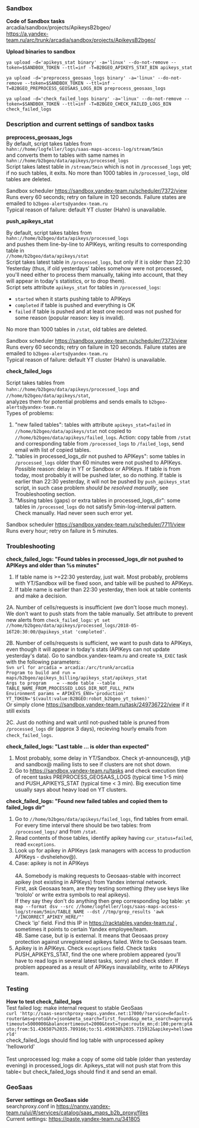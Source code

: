 ### Sandbox
**Code of Sandbox tasks**
\
arcadia/sandbox/projects/ApikeysB2bgeo/
\
https://a.yandex-team.ru/arc/trunk/arcadia/sandbox/projects/ApikeysB2bgeo/

**Upload binaries to sandbox**

`ya upload -d='apikeys_stat binary' -a='linux' --do-not-remove --token=$SANDBOX_TOKEN --ttl=inf -T=B2BGEO_APIKEYS_STAT_BIN apikeys_stat`

`ya upload -d='preprocess_geosaas_logs binary' -a='linux' --do-not-remove --token=$SANDBOX_TOKEN --ttl=inf -T=B2BGEO_PREPROCESS_GEOSAAS_LOGS_BIN preprocess_geosaas_logs`

`ya upload -d='check_failed_logs binary' -a='linux' --do-not-remove --token=$SANDBOX_TOKEN --ttl=inf -T=B2BGEO_CHECK_FAILED_LOGS_BIN check_failed_logs`

### Description and current settings of sandbox tasks
**preprocess_geosaas_logs**
\
By default, script takes tables from\
`hahn://home/logfeller/logs/saas-maps-access-log/stream/5min`\
and converts them to tables with same names in\
`hahn://home/b2bgeo/data/apikeys/processed_logs`\
Script takes latest table in `/stream/5min` which is not in `/processed_logs` yet; if no such tables, it exits.
No more than 1000 tables in `/processed_logs`, old tables are deleted.

Sandbox scheduler https://sandbox.yandex-team.ru/scheduler/7372/view \
Runs every 60 seconds; retry on failure in 120 seconds. Failure states are emailed to `b2bgeo-alerts@yandex-team.ru` \
Typical reason of failure: default YT cluster (Hahn) is unavailable. 

**push_apikeys_stat**

By default, script takes tables from\
`hahn://home/b2bgeo/data/apikeys/processed_logs`\
and pushes them line-by-line to APIKeys, writing results to corresponding table in\
`//home/b2bgeo/data/apikeys/stat`\
Script takes latest table in `/processed_logs`, but only if it is older than 22:30 Yesterday 
(thus, if old yesterdays' tables somehow were not processed, you'll need either to process them manually, taking into account,
that they will appear in today's statistics, or to drop them).\
Script sets attribute `apikeys_stat` for tables in `/processed_logs`:
- `started` when it starts pushing table to APIKeys
- `completed` if table is pushed and everything is OK
- `failed` if table is pushed and at least one record was not pushed for some reason (popular reason: key is invalid).

No more than 1000 tables in `/stat`, old tables are deleted.

Sandbox scheduler https://sandbox.yandex-team.ru/scheduler/7373/view \
Runs every 60 seconds; retry on failure in 120 seconds. Failure states are emailed to `b2bgeo-alerts@yandex-team.ru` \
Typical reason of failure: default YT cluster (Hahn) is unavailable. 

**check_failed_logs**

Script takes tables from\
`hahn://home/b2bgeo/data/apikeys/processed_logs` and `//home/b2bgeo/data/apikeys/stat`,\
analyzes them for potential problems and sends emails to `b2bgeo-alerts@yandex-team.ru`\
Types of problems:
1. "new failed tables": tables with attribute `apikeys_stat=failed` in `//home/b2bgeo/data/apikeys/stat` 
not copied to `//home/b2bgeo/data/apikeys/failed_logs`. 
Action: copy table from `/stat` and corresponding table from `/processed_logs`
to `/failed_logs`, send email with list of copied tables.
2. "tables in processed_logs_dir not pushed to APIKeys": some tables in `/processed_logs` older than 60 minutes were not pushed to APIKeys.
Possible reason: delay in YT or Sandbox or APIKeys. If table is from today, most probably it will be pushed later, so do nothing. 
If table is earlier than 22:30 yesterday, it will not be pushed by `push_apikeys_stat` script, in such case problem *should be resolved manually*, see Troubleshooting section.
3. "Missing tables (gaps) or extra tables in processed_logs_dir": some tables in `/processed_logs` do not satisfy 5min-log-interval pattern. 
Check manually. Had never seen such error yet.  

Sandbox scheduler https://sandbox.yandex-team.ru/scheduler/7711/view \
Runs every hour; retry on failure in 5 minutes.

### Troubleshooting
**check_failed_logs: "Found tables in processed_logs_dir not pushed to APIKeys and older than %s minutes"**
1. If table name is >=22:30 yesterday, just wait. Most probably, problems with YT/Sandbox will be fixed soon, and table will be pushed to APIKeys.
2. If table name is earlier than 22:30 yesterday, then look at table contents and make a decision.

2A. Number of cells/requests is insufficient (we don't loose much money). We don't want to push stats from the table manually. Set attribute to prevent new alerts from `check_failed_logs`: `yt set //home/b2bgeo/data/apikeys/processed_logs/2018-05-16T20:30:00/@apikeys_stat 'completed'`.

2B. Number of cells/requests is sufficient, we want to push data to APIKeys, even though it will appear in today's stats (APIKeys can not update yesterday's data). 
Go to sandbox.yandex-team.ru and create `YA_EXEC` task with the following parameters:
\
`Svn url for arcadia = arcadia:/arc/trunk/arcadia`
\
`Program to build and run = maps/b2bgeo/apikeys_billing/apikeys_stat/apikeys_stat`
\
`Args to program	= --mode table --table TABLE_NAME_FROM_PROCESSED_LOGS_DIR_NOT_FULL_PATH`
\
`Environment params = APIKEYS_ENV='production' YT_TOKEN='$(vault:value:B2BGEO:robot_b2bgeo_yt_token)'`
\
Or simply clone https://sandbox.yandex-team.ru/task/249736722/view if it still exists

2C. Just do nothing and wait until not-pushed table is pruned from `/processed_logs` dir (approx 3 days), recieving hourly emails from `check_failed_logs`.  

**check_failed_logs: "Last table ... is older than expected"**
1. Most probably, some delay in YT/Sandbox. Check yt-announces@, yt@ and sandbox@ mailing lists to see if clusters are not shot down.
2. Go to https://sandbox.yandex-team.ru/tasks and check execution time of recent tasks PREPROCESS_GEOSAAS_LOGS (typical time 1-5 min) and PUSH_APIKEYS_STAT (typical time < 3 min). Big execution time usually says about heavy load on YT clusters.

**check_failed_logs: "Found new failed tables and copied them to failed_logs dir"**
1. Go to `//home/b2bgeo/data/apikeys/failed_logs`, find tables from email. For every time interval there should be two tables: from `/processed_logs/` and from `/stat`.
2. Read contents of those tables, identify apikey having `cur_status=failed`, read `exceptions`.
3. Look up for apikey in APIKeys (ask managers with access to production APIKeys - dvshelehov@).
4. Case: apikey is not in APIKeys   
\
4A. Somebody is making requests to Geosaas-stable with incorrect apikey (not existing in APIKeys) from Yandex internal network. 
\
First, ask Geosaas team, are they testing something (they use keys like 'trololo' or write extra symbols to real apikeys).
\
If they say they don't do anything then grep corresponding log table: `yt map --format dsv --src //home/logfeller/logs/saas-maps-access-log/stream/5min/TABLE_NAME --dst //tmp/grep_results 'awk "/INCORRECT_APIKEY_HERE/"'`
\
Check 'ip' field. Find this IP in https://racktables.yandex-team.ru/ , sometimes it points to certain Yandex employee/team. 
\
4B. Same case, but ip is external. It means that Geosaas proxy protection against unregistered apikeys failed. Write to Geosaas team.  
5. Apikey is in APIKeys. Check `exceptions` field. Check tasks PUSH_APIKEYS_STAT, find the one where problem appeared (you'll have to read logs in several latest tasks, sorry) and check stderr.
If problem appeared as a result of APIKeys inavailability, write to APIKeys team.

### Testing
**How to test check_failed_logs**
\
Test failed log: make internal request to stable GeoSaas \
`curl 'http://saas-searchproxy-maps.yandex.net:17000/?service=default-router&ms=proto&hr=json&meta_search=first_found&sp_meta_search=aproxy&timeout=5000000&balancertimeout=2000&text=type:route_mn;d:100;perm:ptAuto;from:51.436507%2035.709166;to:51.459838%2035.715912&apikey=helloworld'`\
check_failed_logs should find log table with unprocessed apikey 'helloworld'\
\
Test unprocessed log: make a copy of some old table (older than yesterday evening) in processed_logs dir. Apikeys_stat will not push stat from this table< but check_failed_logs should find it and send an email.


### GeoSaas
**Server settings on GeoSaas side**
\
searchproxy.conf in https://nanny.yandex-team.ru/ui/#/services/catalog/saas_maps_b2b_proxy/files \
Current settings: https://paste.yandex-team.ru/341805




